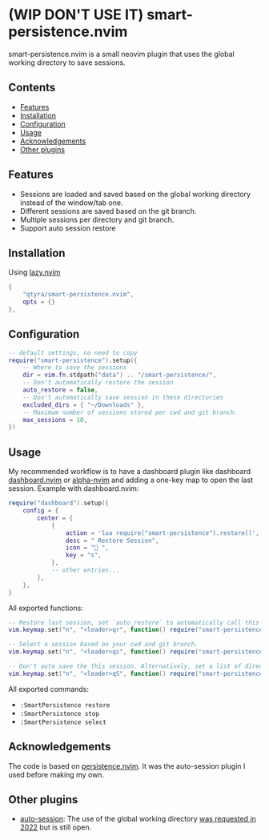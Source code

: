 # (WIP DON'T USE IT) smart-persistence.nvim

smart-persistence.nvim is a small neovim plugin that uses the global working directory to save sessions.

## Contents

- [Features](#features)
- [Installation](#installation)
- [Configuration](#configuration)
- [Usage](#usage)
- [Acknowledgements](#acknowledgements)
- [Other plugins](#other-plugins)

## Features

- Sessions are loaded and saved based on the global working directory instead of the window/tab one.
- Different sessions are saved based on the git branch.
- Multiple sessions per directory and git branch.
- Support auto session restore

## Installation

Using [lazy.nvim](https://github.com/folke/lazy.nvim)

```lua
{
    "qtyra/smart-persistence.nvim",
    opts = {}
},
```

## Configuration

```lua
-- default settings, no need to copy
require("smart-persistence").setup({
    -- Where to save the sessions
    dir = vim.fn.stdpath("data") .. "/smart-persistence/",
    -- Don't automatically restore the session
    auto_restore = false,
    -- Don't automatically save session in these directories
    excluded_dirs = { "~/Downloads" },
    -- Maximum number of sessions stored per cwd and git branch.
    max_sessions = 10,
})
```

## Usage

My recommended workflow is to have a dashboard plugin like dashboard [dashboard.nvim](https://github.com/nvimdev/dashboard-nvim) or [alpha-nvim](https://github.com/goolord/alpha-nvim) and adding a one-key map to open the last session. Example with dashboard.nvim:

```lua
require("dashboard").setup({
    config = {
        center = {
            {
                action = 'lua require("smart-persistence").restore()',
                desc = " Restore Session",
                icon = " ",
                key = "s",
            },
            -- other entries...
        },
    },
}
```

All exported functions:

```lua
-- Restore last session, set `auto_restore` to automatically call this function at startup.
vim.keymap.set("n", "<leader>qr", function() require("smart-persistence").restore() end)

-- Select a session based on your cwd and git branch.
vim.keymap.set("n", "<leader>qs", function() require("smart-persistence").select() end)

-- Don't auto save the this session. Alternatively, set a list of directories in `excluded_dirs`.
vim.keymap.set("n", "<leader>qS", function() require("smart-persistence").stop() end)
```

All exported commands:

- `:SmartPersistence restore`
- `:SmartPersistence stop`
- `:SmartPersistence select`

## Acknowledgements

The code is based on [persistence.nvim](https://github.com/folke/persistence.nvim). It was the auto-session plugin I used before making my own.

## Other plugins

- [auto-session](https://github.com/rmagatti/auto-session): The use of the global working directory [was requested in 2022](https://github.com/rmagatti/auto-session/issues/189) but is still open.
